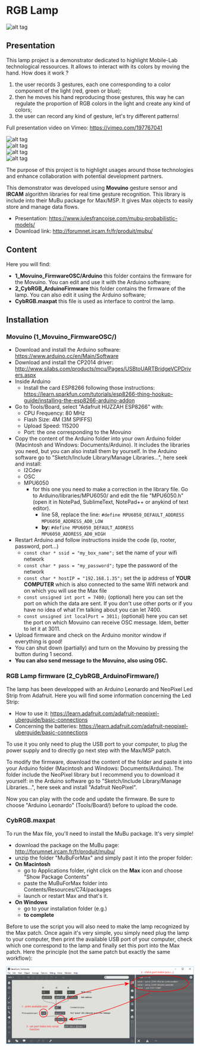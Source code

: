 # RGB Lamp

![alt tag](https://raw.githubusercontent.com/hssnadr/RGB-Lamp-Demonstrator/master/images/06.jpg)

## Presentation

This lamp project is a demonstrator dedicated to highlight Mobile-Lab technological ressources. It allows to interact with its colors by moving the hand. How does it work ?
 1. the user records 3 gestures, each one corresponding to a color component of the light (red, green or blue);
 2. then he moves his hand reproducing those gestures, this way he can regulate the proportion of RGB colors in the light and create any kind of colors;
 3. the user can record any kind of gesture, let's try different patterns!

Full presentation video on Vimeo: https://vimeo.com/197767041

![alt tag](https://raw.githubusercontent.com/hssnadr/RGB-Lamp-Demonstrator/master/images/RGBLamp_animation.gif)  
![alt tag](https://raw.githubusercontent.com/hssnadr/RGB-Lamp-Demonstrator/master/images/01.jpg)  
![alt tag](https://raw.githubusercontent.com/hssnadr/RGB-Lamp-Demonstrator/master/images/02.jpg)  
![alt tag](https://raw.githubusercontent.com/hssnadr/RGB-Lamp-Demonstrator/master/images/05.jpg)

The purpose of this project is to highlight usages around those technologies and enhance collaboration with potential development partners.

This demonstrator was developed using **Movuino** gesture sensor and **IRCAM** algorithm libraries for real time gesture recognition. This library is include into their MuBu package for Max/MSP. It gives Max objects to easily store and manage data flows.
* Presentation: https://www.julesfrancoise.com/mubu-probabilistic-models/
* Download link: http://forumnet.ircam.fr/fr/produit/mubu/

## Content
Here you will find:
* **1_Movuino_FirmwareOSC/Arduino** this folder contains the firmware for the Movuino. You can edit and use it with the Arduino software;
* **2_CybRGB_ArduinoFirmware** this folder contains the firmware of the lamp. You can also edit it using the Arduino software;
* **CybRGB.maxpat** this file is used as interface to control the lamp.

## Installation
  
### Movuino (1_Movuino_FirmwareOSC/)
* Download and install the Arduino software: https://www.arduino.cc/en/Main/Software
* Download and install the CP2014 driver: http://www.silabs.com/products/mcu/Pages/USBtoUARTBridgeVCPDrivers.aspx
* Inside Arduino
  * Install the card ESP8266 following those instructions: https://learn.sparkfun.com/tutorials/esp8266-thing-hookup-guide/installing-the-esp8266-arduino-addon
 * Go to Tools/Board, select "Adafruit HUZZAH ESP8266" with:
      * CPU Frequency: 80 MHz
      * Flash Size: 4M (3M SPIFFS)
      * Upload Speed: 115200
      * Port: the one corresponding to the Movuino
  * Copy the content of the Arduino folder into your own Arduino folder (Macintosh and Windows: Documents/Arduino). It includes the libraries you need, but you can also install them by yourself. In the Arduino software go to "Sketch/Include Library/Manage Libraries...", here seek and install:  
    * I2Cdev
    * OSC
    * MPU6050
      * for this one you need to make a correction in the library file. Go to Arduino/libraries/MPU6050/ and edit the file "MPU6050.h" (open it in NotePad, SublimeText, NotePad++ or anykind of text editor).
        * line 58, replace the line: `#define MPU6050_DEFAULT_ADDRESS MPU6050_ADDRESS_AD0_LOW`
        * **by:** `#define MPU6050_DEFAULT_ADDRESS MPU6050_ADDRESS_AD0_HIGH`
  * Restart Arduino and follow instructions inside the code (ip, rooter, password, port...)
     * `const char * ssid = "my_box_name";` set the name of your wifi network
     * `const char * pass = "my_password";` type the password of the network
     * `const char * hostIP = "192.168.1.35";` set the ip address of **YOUR COMPUTER** which is also connected to the same Wifi network and on which you will use the Max file
     * `const unsigned int port = 7400;` (optional) here you can set the port on which the data are sent. If you don't use other ports or if you have no idea of what I'm talking about you can let 7400.
     * `const unsigned int localPort = 3011;` (optional) here you can set the port on which Movuino can receive OSC message. Idem, better to let it at 3011.
  * Upload firmware and check on the Arduino monitor window if everything is good!
  * You can shut down (partially) and turn on the Movuino by pressing the button during 1 second.
  * **You can also send message to the Movuino, also using OSC.**
  
### RGB Lamp firmware (2_CybRGB_ArduinoFirmware/)
The lamp has been developped with an Arduino Leonardo and NeoPixel Led Strip from Adafruit. Here you will find some information concerning the Led Strip:
* How to use it: https://learn.adafruit.com/adafruit-neopixel-uberguide/basic-connections
* Concerning the batteries: https://learn.adafruit.com/adafruit-neopixel-uberguide/basic-connections

To use it you only need to plug the USB port to your computer, to plug the power supply and to directly go next step with the Max/MSP patch.
  
To modify the firmware, download the content of the folder and paste it into your Arduino folder (Macintosh and Windows: Documents/Arduino). The folder include the NeoPixel library but I recommend you to download it yourself: in the Arduino software go to "Sketch/Include Library/Manage Libraries...", here seek and install "Adafruit NeoPixel".
  
Now you can play with the code and update the firmware. Be sure to choose "Arduino Leonardo" (Tools/Board/) before to upload the code.
  
### CybRGB.maxpat
To run the Max file, you'll need to install the MuBu package. It's very simple!
* download the package on the MuBu page: http://forumnet.ircam.fr/fr/produit/mubu/
* unzip the folder "MuBuForMax" and simply past it into the proper folder:
 * **On Macintosh**
    * go to Applications folder, right click on the **Max** icon and choose "Show Package Contents"
    * paste the MuBuForMax folder into Contents/Resources/C74/packages
    * launch or restart Max and that's it.
  * **On Windows**
    * go to your installation folder (e.g.)
    * **to complete**  
    
Before to use the script you will also need to make the lamp recognized by the Max patch. Once again it's very simple, you simply need plug the lamp to your computer, then print the available USB port of your computer, check which one correspond  to the lamp and finally set this port into the Max patch. Here the principle (not the same patch but exactly the same workflow):

![alt tag](https://raw.githubusercontent.com/hssnadr/Arduino_Templates/master/Serial_MaxMSP_to_Arduino/Max_DefinePort.JPG)  
